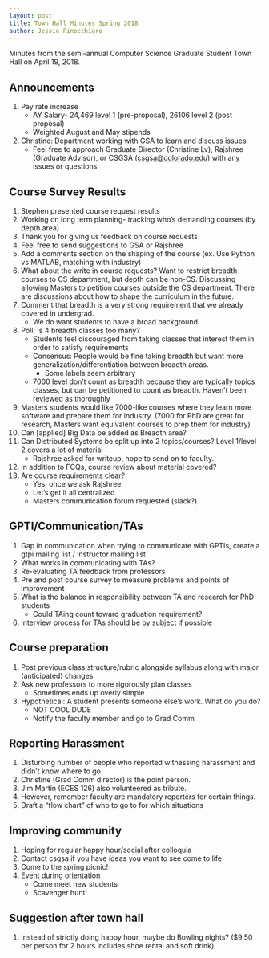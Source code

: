 ```yaml
---
layout: post
title: Town Hall Minutes Spring 2018
author: Jessie Finocchiaro
---
```


Minutes from the semi-annual Computer Science Graduate Student Town Hall on April 19, 2018.

## Announcements

1. Pay rate increase
	- AY Salary- 24,469 level 1 (pre-proposal), 26106 level 2 (post proposal)
	- Weighted August and May stipends
2. Christine: Department working with GSA to learn and discuss issues
	- Feel free to approach Graduate Director (Christine Lv), Rajshree (Graduate Advisor), or CSGSA (csgsa@colorado.edu) with any issues or questions

## Course Survey Results

1. Stephen presented course request results
2. Working on long term planning- tracking who’s demanding courses (by depth area)
3. Thank you for giving us feedback on course requests
4. Feel free to send suggestions to GSA or Rajshree
5. Add a comments section on the shaping of the course (ex. Use Python vs MATLAB, matching with industry)
6. What about the write in course requests?  Want to restrict breadth courses to CS department, but depth can be non-CS.  Discussing allowing Masters to petition courses outside the CS department.  There are discussions about how to shape the curriculum in the future.
7. Comment that breadth is a very strong requirement that we already covered in undergrad.  
	- We do want students to have a broad background.  
8. Poll: Is 4 breadth classes too many?
	- Students feel discouraged from taking classes that interest them in order to satisfy requirements
	- Consensus: People would be fine taking breadth but want more generalization/differentiation between breadth areas.
		- Some labels seem arbitrary
	- 7000 level don’t count as breadth because they are typically topics classes, but can be petitioned to count as breadth.  Haven’t been reviewed as thoroughly
9. Masters students would like 7000-like courses where they learn more software and prepare them for industry.  (7000 for PhD are great for research, Masters want equivalent courses to prep them for industry)
10. Can [applied] Big Data be added as Breadth area?
11. Can Distributed Systems be split up into 2 topics/courses?  Level 1/level 2 covers a lot of material
	- Rajshree asked for writeup, hope to send on to faculty.
12. In addition to FCQs, course review about material covered?
13. Are course requirements clear?
	- Yes, once we ask Rajshree.
	- Let’s get it all centralized
	- Masters communication forum requested (slack?)

## GPTI/Communication/TAs

1. Gap in communication when trying to communicate with GPTIs, create a gtpi mailing list / instructor mailing list
2. What works in communicating with TAs?
3. Re-evaluating TA feedback from professors
4. Pre and post course survey to measure problems and points of improvement
5. What is the balance in responsibility between TA and research for PhD students 
	- Could TAing count toward graduation requirement?
6. Interview process for TAs should be by subject if possible

## Course preparation

1. Post previous class structure/rubric alongside syllabus along with major (anticipated) changes
2. Ask new professors to more rigorously plan classes
	- Sometimes ends up overly simple
3. Hypothetical: A student presents someone else’s work.  What do you do?
	- NOT COOL DUDE
	- Notify the faculty member and go to Grad Comm

## Reporting Harassment

1. Disturbing number of people who reported witnessing harassment and didn’t know where to go
1. Christine (Grad Comm director) is the point person.
2. Jim Martin (ECES 126) also volunteered as tribute.
3. However, remember faculty are mandatory reporters for certain things. 
4. Draft a “flow chart” of who to go to for which situations

## Improving community

1. Hoping for regular happy hour/social after colloquia
2. Contact csgsa if you have ideas you want to see come to life
3. Come to the spring picnic!
4. Event during orientation
	- Come meet new students
	- Scavenger hunt!

## Suggestion after town hall

1. Instead of strictly doing happy hour, maybe do Bowling nights?  ($9.50 per person for 2 hours includes shoe rental and soft drink).
